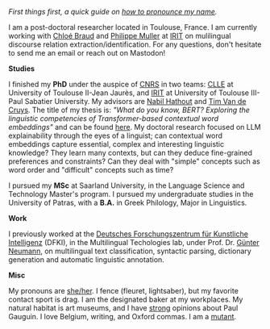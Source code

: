 
_First things first, a quick guide on  [how to pronounce my name](/pronounce/)._

I am a post-doctoral researcher located in Toulouse, France. I am currently working with [Chloé Braud](https://www.irit.fr/~Chloe.Braud/) and [Philippe Muller](https://www.irit.fr/~Philippe.Muller/) at [IRIT](https://www.irit.fr/en/home/) on mulilingual discourse relation extraction/identification. For any questions, don't hesitate to send me an email or reach out on Mastodon!


**Studies**  


I finished my **PhD** under the auspice of [CNRS](http://www.cnrs.fr/) in two teams: [CLLE](https://clle.univ-tlse2.fr/)  at University of Toulouse II-Jean Jaurès, and  [IRIT](https://www.irit.fr/en/home/) at University of Toulouse III-Paul Sabatier University. My advisors are  [Nabil Hathout](http://www.timvandecruys.be/) and  [Tim Van de Cruys](http://www.timvandecruys.be/). 
The title of my thesis is: _"What do you know, BERT? Exploring the linguistic competencies of Transformer-based contextual word embeddings"_ and can be found [here](https://www.theses.fr/s235951).
My doctoral research focused on LLM explainability through the eyes of a linguist; can contextual word embeddings capture essential, complex and interesting linguistic knowledge? They learn many contexts, but can they deduce fine-grained preferences and constraints? Can they deal with "simple" concepts such as word order and "difficult" concepts such as time?


I pursued my **MSc**  at Saarland University, in the Language Science and Technology Master's program. I pursued my undergraduate studies in the University of Patras, with a  **B.A.** in Greek Philology, Major in Linguistics. 


**Work**  


I previously worked at the  [Deutsches Forschungszentrum für Kunstliche Intelligenz](http://dfki.de) (DFKI), in the Multilingual Techologies lab, under Prof. Dr. [Günter Neumann](http://dfki.de/~neumann/), on multilingual text classification, syntactic parsing, dictionary generation and automatic linguistic annotation.


**Misc**  

My pronouns are  [she/her](http://pronoun.is/she). I fence (fleuret, lightsaber), but my favorite contact sport is drag. I am the designated baker at my workplaces. My natural habitat is art museums, and I have  [strong](/images/ongo-gablogian.gif) opinions about Paul Gauguin. I love Belgium, writing, and Oxford commas. I am a [mutant](https://en.wikipedia.org/wiki/Clinodactyly).